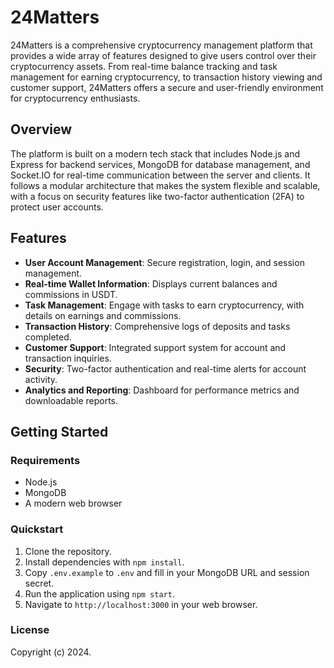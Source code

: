 # 24Matters

24Matters is a comprehensive cryptocurrency management platform that provides a wide array of features designed to give users control over their cryptocurrency assets. From real-time balance tracking and task management for earning cryptocurrency, to transaction history viewing and customer support, 24Matters offers a secure and user-friendly environment for cryptocurrency enthusiasts.

## Overview

The platform is built on a modern tech stack that includes Node.js and Express for backend services, MongoDB for database management, and Socket.IO for real-time communication between the server and clients. It follows a modular architecture that makes the system flexible and scalable, with a focus on security features like two-factor authentication (2FA) to protect user accounts.

## Features

- **User Account Management**: Secure registration, login, and session management.
- **Real-time Wallet Information**: Displays current balances and commissions in USDT.
- **Task Management**: Engage with tasks to earn cryptocurrency, with details on earnings and commissions.
- **Transaction History**: Comprehensive logs of deposits and tasks completed.
- **Customer Support**: Integrated support system for account and transaction inquiries.
- **Security**: Two-factor authentication and real-time alerts for account activity.
- **Analytics and Reporting**: Dashboard for performance metrics and downloadable reports.

## Getting Started

### Requirements

- Node.js
- MongoDB
- A modern web browser

### Quickstart

1. Clone the repository.
2. Install dependencies with `npm install`.
3. Copy `.env.example` to `.env` and fill in your MongoDB URL and session secret.
4. Run the application using `npm start`.
5. Navigate to `http://localhost:3000` in your web browser.

### License

Copyright (c) 2024.